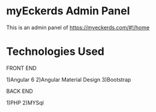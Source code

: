 # myEckerds Admin Panel

This is an admin panel of https://myeckerds.com/#!/home 

# Technologies Used

FRONT END

1)Angular 6
2)Angular Material Design
3)Bootstrap

BACK END

1)PHP
2)MYSql
